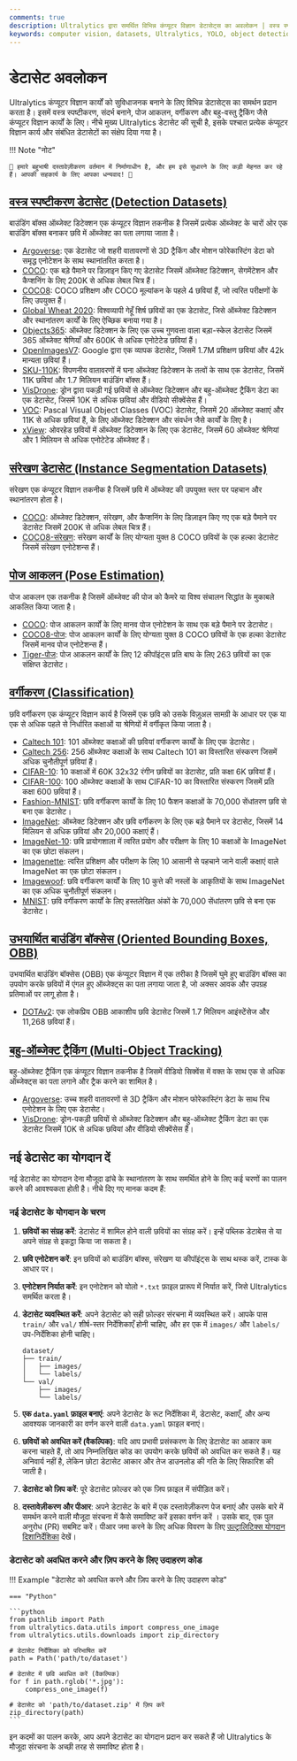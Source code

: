```yaml
---
comments: true
description: Ultralytics द्वारा समर्थित विभिन्न कंप्यूटर विज्ञान डेटासेट्स का अवलोकन | वस्त्र स्पष्टीकरण, संरेखण, पोज आकलन, छवि वर्गीकरण और बहु-वस्तु ट्रैकिंग के लिए।
keywords: computer vision, datasets, Ultralytics, YOLO, object detection, instance segmentation, pose estimation, image classification, multi-object tracking
---
```


# डेटासेट अवलोकन

Ultralytics कंप्यूटर विज्ञान कार्यों को सुविधाजनक बनाने के लिए विभिन्न डेटासेट्स का समर्थन प्रदान करता है। इसमें वस्त्र स्पष्टीकरण, संदर्भ बनाने, पोज आकलन, वर्गीकरण और बहु-वस्तु ट्रैकिंग जैसे कंप्यूटर विज्ञान कार्यों के लिए। नीचे मुख्य Ultralytics डेटासेट की सूची है, इसके पश्चात प्रत्येक कंप्यूटर विज्ञान कार्य और संबंधित डेटासेटों का संक्षेप दिया गया है।

!!! Note "नोट"

    🚧 हमारे बहुभाषी दस्तावेज़ीकरण वर्तमान में निर्माणाधीन है, और हम इसे सुधारने के लिए कड़ी मेहनत कर रहे हैं। आपकी सहकार्य के लिए आपका धन्यवाद! 🙏

## [वस्त्र स्पष्टीकरण डेटासेट (Detection Datasets)](../../datasets/detect/index.md)

बाउंडिंग बॉक्स ऑब्जेक्ट डिटेक्शन एक कंप्यूटर विज्ञान तकनीक है जिसमें प्रत्येक ऑब्जेक्ट के चारों ओर एक बाउंडिंग बॉक्स बनाकर छवि में ऑब्जेक्ट का पता लगाया जाता है।

- [Argoverse](../../datasets/detect/argoverse.md): एक डेटासेट जो शहरी वातावरणों से 3D ट्रैकिंग और मोशन फोरेकास्टिंग डेटा को समृद्ध एनोटेशन के साथ स्थानांतरित करता है।
- [COCO](../../datasets/detect/coco.md): एक बड़े पैमाने पर डिज़ाइन किए गए डेटासेट जिसमें ऑब्जेक्ट डिटेक्शन, सेगमेंटेशन और कैप्शनिंग के लिए 200K से अधिक लेबल चित्र हैं।
- [COCO8](../../datasets/detect/coco8.md): COCO प्रशिक्षण और COCO मूल्यांकन के पहले 4 छवियां हैं, जो त्वरित परीक्षणों के लिए उपयुक्त हैं।
- [Global Wheat 2020](../../datasets/detect/globalwheat2020.md): विश्वव्यापी गेहूँ शिर्ष छवियों का एक डेटासेट, जिसे ऑब्जेक्ट डिटेक्शन और स्थानांतरण कार्यों के लिए ऐच्छिक बनाया गया है।
- [Objects365](../../datasets/detect/objects365.md): ऑब्जेक्ट डिटेक्शन के लिए एक उच्च गुणवत्ता वाला बड़ा-स्केल डेटासेट जिसमें 365 ऑब्जेक्ट श्रेणियाँ और 600K से अधिक एनोटेटेड छवियां हैं।
- [OpenImagesV7](../../datasets/detect/open-images-v7.md): Google द्वारा एक व्यापक डेटासेट, जिसमें 1.7M प्रशिक्षण छवियां और 42k मान्यता छवियां हैं।
- [SKU-110K](../../datasets/detect/sku-110k.md): विपणनीय वातावरणों में घना ऑब्जेक्ट डिटेक्शन के तत्वों के साथ एक डेटासेट, जिसमें 11K छवियां और 1.7 मिलियन बाउंडिंग बॉक्स हैं।
- [VisDrone](../../datasets/detect/visdrone.md): ड्रोन द्वारा पकड़ी गई छवियों से ऑब्जेक्ट डिटेक्शन और बहु-ऑब्जेक्ट ट्रैकिंग डेटा का एक डेटासेट, जिसमें 10K से अधिक छवियां और वीडियो सीक्वेंसेस हैं।
- [VOC](../../datasets/detect/voc.md): Pascal Visual Object Classes (VOC) डेटासेट, जिसमें 20 ऑब्जेक्ट कक्षाएं और 11K से अधिक छवियां हैं, के लिए ऑब्जेक्ट डिटेक्शन और संवर्धन जैसे कार्यों के लिए है।
- [xView](../../datasets/detect/xview.md): ओवरहेड छवियों में ऑब्जेक्ट डिटेक्शन के लिए एक डेटासेट, जिसमें 60 ऑब्जेक्ट श्रेणियां और 1 मिलियन से अधिक एनोटेटेड ऑब्जेक्ट हैं।

## [संरेखण डेटासेट (Instance Segmentation Datasets)](../../datasets/segment/index.md)

संरेखण एक कंप्यूटर विज्ञान तकनीक है जिसमें छवि में ऑब्जेक्ट की उपयुक्त स्तर पर पहचान और स्थानांतरण होता है।

- [COCO](../../datasets/segment/coco.md): ऑब्जेक्ट डिटेक्शन, संरेखण, और कैप्शनिंग के लिए डिज़ाइन किए गए एक बड़े पैमाने पर डेटासेट जिसमें 200K से अधिक लेबल चित्र हैं।
- [COCO8-संरेखण](../../datasets/segment/coco8-seg.md): संरेखण कार्यों के लिए योग्यता युक्त 8 COCO छवियों के एक हल्का डेटासेट जिसमें संरेखण एनोटेशन्स हैं।

## [पोज आकलन (Pose Estimation)](../../datasets/pose/index.md)

पोज आकलन एक तकनीक है जिसमें ऑब्जेक्ट की पोज को कैमरे या विश्व संचालन सिद्धांत के मुकाबले आकलित किया जाता है।

- [COCO](../../datasets/pose/coco.md): पोज आकलन कार्यों के लिए मानव पोज एनोटेशन के साथ एक बड़े पैमाने पर डेटासेट।
- [COCO8-पोज](../../datasets/pose/coco8-pose.md): पोज आकलन कार्यों के लिए योग्यता युक्त 8 COCO छवियों के एक हल्का डेटासेट जिसमें मानव पोज एनोटेशन्स हैं।
- [Tiger-पोज](../../datasets/pose/tiger-pose.md): पोज आकलन कार्यों के लिए 12 कीपॉइंट्स प्रति बाघ के लिए 263 छवियों का एक संक्षिप्त डेटासेट।

## [वर्गीकरण (Classification)](../../datasets/classify/index.md)

छवि वर्गीकरण एक कंप्यूटर विज्ञान कार्य है जिसमें एक छवि को उसके विज़ुअल सामग्री के आधार पर एक या एक से अधिक पहले से निर्धारित कक्षाओं या श्रेणियों में वर्गीकृत किया जाता है।

- [Caltech 101](../../datasets/classify/caltech101.md): 101 ऑब्जेक्ट कक्षाओं की छवियां वर्गीकरण कार्यों के लिए एक डेटासेट।
- [Caltech 256](../../datasets/classify/caltech256.md): 256 ऑब्जेक्ट कक्षाओं के साथ Caltech 101 का विस्तारित संस्करण जिसमें अधिक चुनौतीपूर्ण छवियां हैं।
- [CIFAR-10](../../datasets/classify/cifar10.md): 10 कक्षाओं में 60K 32x32 रंगीन छवियों का डेटासेट, प्रति कक्षा 6K छवियां हैं।
- [CIFAR-100](../../datasets/classify/cifar100.md): 100 ऑब्जेक्ट कक्षाओं के साथ CIFAR-10 का विस्तारित संस्करण जिसमें प्रति कक्षा 600 छवियां हैं।
- [Fashion-MNIST](../../datasets/classify/fashion-mnist.md): छवि वर्गीकरण कार्यों के लिए 10 फैशन कक्षाओं के 70,000 सेंधांतरण छवि से बना एक डेटासेट।
- [ImageNet](../../datasets/classify/imagenet.md): ऑब्जेक्ट डिटेक्शन और छवि वर्गीकरण के लिए एक बड़े पैमाने पर डेटासेट, जिसमें 14 मिलियन से अधिक छवियां और 20,000 कक्षाएं हैं।
- [ImageNet-10](../../datasets/classify/imagenet10.md): छवि प्रायोगशाला में त्वरित प्रयोग और परीक्षण के लिए 10 कक्षाओं के ImageNet का एक छोटा संकलन।
- [Imagenette](../../datasets/classify/imagenette.md): त्वरित प्रशिक्षण और परीक्षण के लिए 10 आसानी से पहचाने जाने वाली कक्षाएं वाले ImageNet का एक छोटा संकलन।
- [Imagewoof](../../datasets/classify/imagewoof.md): छवि वर्गीकरण कार्यों के लिए 10 कुत्ते की नस्लों के आकृतियों के साथ ImageNet का एक अधिक चुनौतीपूर्ण संकलन।
- [MNIST](../../datasets/classify/mnist.md): छवि वर्गीकरण कार्यों के लिए हस्तलेखित अंकों के 70,000 सेंधांतरण छवि से बना एक डेटासेट।

## [उभयार्थित बाउंडिंग बॉक्सेस (Oriented Bounding Boxes, OBB)](../../datasets/obb/index.md)

उभयार्थित बाउंडिंग बॉक्सेस (OBB) एक कंप्यूटर विज्ञान में एक तरीका है जिसमें घुमे हुए बाउंडिंग बॉक्स का उपयोग करके छवियों में एंगल हुए ऑब्जेक्ट्स का पता लगाया जाता है, जो अक्सर आवक और उपग्रह प्रतिमाओं पर लागू होता है।

- [DOTAv2](../../datasets/obb/dota-v2.md): एक लोकप्रिय OBB आकाशीय छवि डेटासेट जिसमें 1.7 मिलियन आइंस्टेंसेज और 11,268 छवियां हैं।

## [बहु-ऑब्जेक्ट ट्रैकिंग (Multi-Object Tracking)](../../datasets/track/index.md)

बहु-ऑब्जेक्ट ट्रैकिंग एक कंप्यूटर विज्ञान तकनीक है जिसमें वीडियो सिक्वेंस में वक्त के साथ एक से अधिक ऑब्जेक्ट्स का पता लगाने और ट्रैक करने का शामिल है।

- [Argoverse](../../datasets/detect/argoverse.md): उच्च शहरी वातावरणों से 3D ट्रैकिंग और मोशन फोरेकास्टिंग डेटा के साथ रिच एनोटेशन के लिए एक डेटासेट।
- [VisDrone](../../datasets/detect/visdrone.md): ड्रोन-पकड़ी छवियों से ऑब्जेक्ट डिटेक्शन और बहु-ऑब्जेक्ट ट्रैकिंग डेटा का एक डेटासेट जिसमें 10K से अधिक छवियां और वीडियो सीक्वेंसेस हैं।

## नई डेटासेट का योगदान दें

नई डेटासेट का योगदान देना मौजूदा ढांचे के स्थानांतरण के साथ समर्थित होने के लिए कई चरणों का पालन करने की आवश्यकता होती है। नीचे दिए गए मानक कदम हैं:

### नई डेटासेट के योगदान के चरण

1. **छवियों का संग्रह करें**:
   डेटासेट में शामिल होने वाली छवियों का संग्रह करें। इन्हें पब्लिक डेटाबेस से या अपने संग्रह से इकट्ठा किया जा सकता है।

2. **छवि एनोटेशन करें**:
   इन छवियों को बाउंडिंग बॉक्स, संरेखण या कीपॉइंट्स के साथ थस्क करें, टास्क के आधार पर।

3. **एनोटेशन निर्यात करें**:
   इन एनोटेशन को योलो `*.txt` फ़ाइल प्रारूप में निर्यात करें, जिसे Ultralytics समर्थित करता है।

4. **डेटासेट व्यवस्थित करें**:
   अपने डेटासेट को सही फ़ोल्डर संरचना में व्यवस्थित करें। आपके पास `train/` और `val/` शीर्ष-स्तर निर्देशिकाएँ होनी चाहिए, और हर एक में `images/` और `labels/` उप-निर्देशिका होनी चाहिए।

    ```
    dataset/
    ├── train/
    │   ├── images/
    │   └── labels/
    └── val/
        ├── images/
        └── labels/
    ```

5. **एक `data.yaml` फ़ाइल बनाएं**:
   अपने डेटासेट के रूट निर्देशिका में, डेटासेट, कक्षाएँ, और अन्य आवश्यक जानकारी का वर्णन करने वाली `data.yaml` फ़ाइल बनाएं।

6. **छवियों को अवधित करें (वैकल्पिक)**:
   यदि आप प्रभावी प्रसंस्करण के लिए डेटासेट का आकार कम करना चाहते हैं, तो आप निम्नलिखित कोड का उपयोग करके छवियों को अवधित कर सकते हैं। यह अनिवार्य नहीं है, लेकिन छोटा डेटासेट आकार और तेज डाउनलोड की गति के लिए सिफारिश की जाती है।

7. **डेटासेट को ज़िप करें**:
   पूरे डेटासेट फ़ोल्डर को एक ज़िप फ़ाइल में संपीड़ित करें।

8. **दस्तावेज़ीकरण और पीआर**: अपने डेटासेट के बारे में एक दस्तावेज़ीकरण पेज बनाएं और उसके बारे में समर्थन करने वाली मौजूदा संरचना में कैसे समाविष्ट करें इसका वर्णन करें । उसके बाद, एक पुल अनुरोध (PR) सबमिट करें। पीआर जमा करने के लिए अधिक विवरण के लिए [उल्ट्रालिटिक्स योगदान दिशानिर्देशिका](https://docs.ultralytics.com/help/contributing) देखें।

### डेटासेट को अवधित करने और ज़िप करने के लिए उदाहरण कोड

!!! Example "डेटासेट को अवधित करने और ज़िप करने के लिए उदाहरण कोड"

    === "Python"

    ```python
    from pathlib import Path
    from ultralytics.data.utils import compress_one_image
    from ultralytics.utils.downloads import zip_directory

    # डेटासेट निर्देशिका को परिभाषित करें
    path = Path('path/to/dataset')

    # डेटासेट में छवि अवधित करें (वैकल्पिक)
    for f in path.rglob('*.jpg'):
        compress_one_image(f)

    # डेटासेट को 'path/to/dataset.zip' में ज़िप करें
    zip_directory(path)
    ```

इन कदमों का पालन करके, आप अपने डेटासेट का योगदान प्रदान कर सकते हैं जो Ultralytics के मौजूदा संरचना के अच्छी तरह से समाविष्ट होता है।
